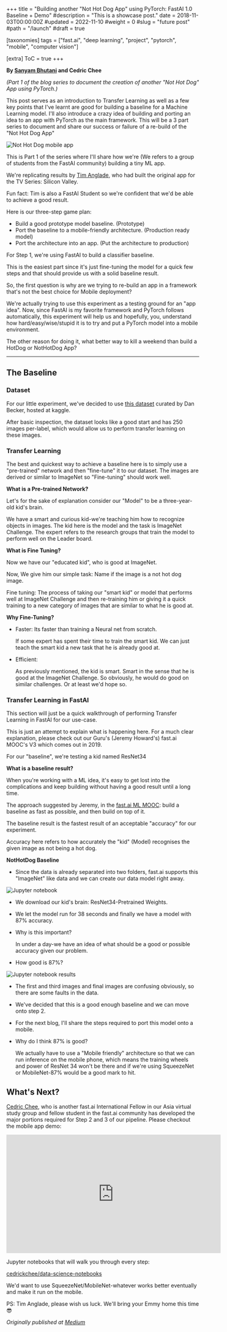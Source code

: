 +++
title = "Building another \"Not Hot Dog App\" using PyTorch: FastAI 1.0 Baseline + Demo"
#description = "This is a showcase post."
date = 2018-11-03T00:00:00Z
#updated = 2022-11-10
#weight = 0
#slug = "future post"
#path = "/launch"
#draft = true

[taxonomies]
tags = ["fast.ai", "deep learning", "project", "pytorch", "mobile", "computer vision"]

[extra]
ToC = true
+++

**By [Sanyam Bhutani](https://twitter.com/bhutanisanyam1) and Cedric Chee**


_(Part 1 of the blog series to document the creation of another "Not Hot Dog" App using PyTorch.)_

This post serves as an introduction to Transfer Learning as well as a few key points that I've learnt are good for building a baseline for a Machine Learning model. I'll also introduce a crazy idea of building and porting an idea to an app with PyTorch as the main framework. This will be a 3 part series to document and share our success or failure of a re-build of the "Not Hot Dog App"

![Not Hot Dog mobile app](not-hot-dog-app.png)

This is Part 1 of the series where I'll share how we're (We refers to a group of students from the FastAI community) building a tiny ML app.

We're replicating results by [Tim Anglade](https://medium.com/u/9e65cb0685de), who had built the original app for the TV Series: Silicon Valley.

Fun fact: Tim is also a FastAI Student so we're confident that we'd be able to achieve a good result.

Here is our three-step game plan:

- Build a good prototype model baseline. (Prototype)
- Port the baseline to a mobile-friendly architecture. (Production ready model)
- Port the architecture into an app. (Put the architecture to production)

For Step 1, we're using FastAI to build a classifier baseline.

This is the easiest part since it's just fine-tuning the model for a quick few steps and that should provide us with a solid baseline result.

So, the first question is why are we trying to re-build an app in a framework that's not the best choice for Mobile deployment?

We're actually trying to use this experiment as a testing ground for an "app idea". Now, since FastAI is my favorite framework and PyTorch follows automatically, this experiment will help us and hopefully, you, understand how hard/easy/wise/stupid it is to try and put a PyTorch model into a mobile environment.

The other reason for doing it, what better way to kill a weekend than build a HotDog or NotHotDog App?

---

## The Baseline

### Dataset

For our little experiment, we've decided to use [this dataset](https://www.kaggle.com/dansbecker/hot-dog-not-hot-dog/home) curated by Dan Becker, hosted at kaggle.

After basic inspection, the dataset looks like a good start and has 250 images per-label, which would allow us to perform transfer learning on these images.

### Transfer Learning

The best and quickest way to achieve a baseline here is to simply use a "pre-trained" network and then "fine-tune" it to our dataset. The images are derived or similar to ImageNet so "Fine-tuning" should work well.

**What is a Pre-trained Network?**

Let's for the sake of explanation consider our "Model" to be a three-year-old kid's brain.

We have a smart and curious kid-we're teaching him how to recognize objects in images. The kid here is the model and the task is ImageNet Challenge. The expert refers to the research groups that train the model to perform well on the Leader board.

**What is Fine Tuning?**

Now we have our "educated kid", who is good at ImageNet.

Now, We give him our simple task: Name if the image is a not hot dog image.

Fine tuning: The process of taking our "smart kid" or model that performs well at ImageNet Challenge and then re-training him or giving it a quick training to a new category of images that are similar to what he is good at.

**Why Fine-Tuning?**

- Faster: Its faster than training a Neural net from scratch.
    
    If some expert has spent their time to train the smart kid. We can just teach the smart kid a new task that he is already good at.
- Efficient:

    As previously mentioned, the kid is smart. Smart in the sense that he is good at the ImageNet Challenge. So obviously, he would do good on similar challenges. Or at least we'd hope so.

### Transfer Learning in FastAI

This section will just be a quick walkthrough of performing Transfer Learning in FastAI for our use-case.

This is just an attempt to explain what is happening here. For a much clear explanation, please check out our Guru's (Jeremy Howard's) fast.ai MOOC's V3 which comes out in 2019.

For our "baseline", we're testing a kid named ResNet34

**What is a baseline result?**

When you're working with a ML idea, it's easy to get lost into the complications and keep building without having a good result until a long time.

The approach suggested by Jeremy, in the [fast.ai ML MOOC](https://course.fast.ai/ml.html): build a baseline as fast as possible, and then build on top of it.

The baseline result is the fastest result of an acceptable "accuracy" for our experiment.

Accuracy here refers to how accurately the "kid" (Model) recognises the given image as not being a hot dog.

**NotHotDog Baseline**

- Since the data is already separated into two folders, fast.ai supports this "ImageNet" like data and we can create our data model right away.

![Jupyter notebook](jupyter-nb.png)

- We download our kid's brain: ResNet34-Pretrained Weights.
- We let the model run for 38 seconds and finally we have a model with 87% accuracy.
- Why is this important?

    In under a day-we have an idea of what should be a good or possible accuracy given our problem.
- How good is 87%?

![Jupyter notebook results](jupyter-nb-results.png)

- The first and third images and final images are confusing obviously, so there are some faults in the data.
- We've decided that this is a good enough baseline and we can move onto step 2.
- For the next blog, I'll share the steps required to port this model onto a mobile.
- Why do I think 87% is good?

    We actually have to use a "Mobile friendly" architecture so that we can run inference on the mobile phone, which means the training wheels and power of ResNet 34 won't be there and if we're using SqueezeNet or MobileNet-87% would be a good mark to hit.

## What's Next?

[Cedric Chee](https://medium.com/u/979552fb320d), who is another fast.ai International Fellow in our Asia virtual study group and fellow student in the fast.ai community has developed the major portions required for Step 2 and 3 of our pipeline. Please checkout the mobile app demo:

<iframe width="560" height="310" src="https://www.youtube.com/watch?v=TYkoaVNCMos" frameborder="0" allowfullscreen></iframe>

Jupyter notebooks that will walk you through every step:

[cedrickchee/data-science-notebooks](https://github.com/cedrickchee/data-science-notebooks/blob/master/notebooks/deep_learning/fastai_mobile/README.md)

We'd want to use SqueezeNet/MobileNet-whatever works better eventually and make it run on the mobile.

PS: Tim Anglade, please wish us luck. We'll bring your Emmy home this time 😎

_Originally published at [Medium](https://medium.com/@init_27/anothernothotdog-280ee5b86fb3)_
